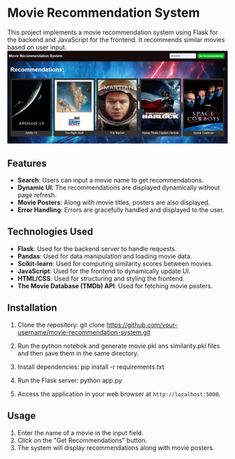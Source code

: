 # Movie Recommendation System

This project implements a movie recommendation system using Flask for the backend and JavaScript for the frontend. It recommends similar movies based on user input.
![Movie Recommendation System](./assets/image2.png)
## Features

- **Search**: Users can input a movie name to get recommendations.
- **Dynamic UI**: The recommendations are displayed dynamically without page refresh.
- **Movie Posters**: Along with movie titles, posters are also displayed.
- **Error Handling**: Errors are gracefully handled and displayed to the user.

## Technologies Used

- **Flask**: Used for the backend server to handle requests.
- **Pandas**: Used for data manipulation and loading movie data.
- **Scikit-learn**: Used for computing similarity scores between movies.
- **JavaScript**: Used for the frontend to dynamically update UI.
- **HTML/CSS**: Used for structuring and styling the frontend.
- **The Movie Database (TMDb) API**: Used for fetching movie posters.

## Installation

1. Clone the repository:
  git clone https://github.com/your-username/movie-recommendation-system.git

2. Run the python notebok and generate movie.pkl ans similarity.pkl files and then save them in the same directory.

3. Install dependencies:
  pip install -r requirements.txt

4. Run the Flask server:
  python app.py

5. Access the application in your web browser at `http://localhost:5000`.

## Usage

1. Enter the name of a movie in the input field.
2. Click on the "Get Recommendations" button.
3. The system will display recommendations along with movie posters.
